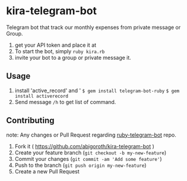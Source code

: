 # kira-telegram-bot
Telegram bot that track our monthly expenses from private message or Group.

1. get your API token and place it at <token>
2. To start the bot, simply `ruby kira.rb`
3. invite your bot to a group or private message it.

## Usage
1. install 'active_record' and '
```$ gem install telegram-bot-ruby```
```$ gem install activerecord```
2. Send message `/h` to get list of command.

## Contributing
note: Any changes or Pull Request regarding [ruby-telegram-bot](https://github.com/atipugin/telegram-bot-ruby) repo.

1. Fork it ( https://github.com/abigoroth/kira-telegram-bot )
2. Create your feature branch (`git checkout -b my-new-feature`)
3. Commit your changes (`git commit -am 'Add some feature'`)
4. Push to the branch (`git push origin my-new-feature`)
5. Create a new Pull Request
